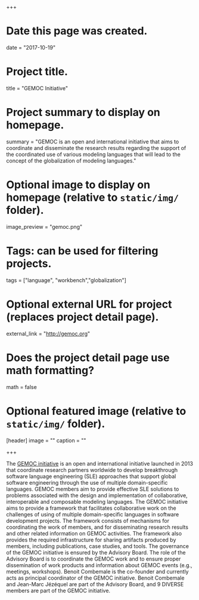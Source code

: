 +++
# Date this page was created.
date = "2017-10-19"

# Project title.
title = "GEMOC Initiative"

# Project summary to display on homepage.
summary = "GEMOC is an open and international initiative that aims to coordinate and disseminate the research results regarding the support of the coordinated use of various modeling languages that will lead to the concept of the globalization of modeling languages."

# Optional image to display on homepage (relative to `static/img/` folder).
image_preview = "gemoc.png"

# Tags: can be used for filtering projects.
tags = ["language", "workbench","globalization"]

# Optional external URL for project (replaces project detail page).
external_link = "http://gemoc.org"

# Does the project detail page use math formatting?
math = false

# Optional featured image (relative to `static/img/` folder).
[header]
image = ""
caption = ""

+++

The [GEMOC initiative](http://www.gemoc.org) is an open and international initiative launched in 2013 that coordinate research partners worldwide to develop breakthrough software language engineering (SLE) approaches that support global software engineering through the use of multiple domain-specific languages. GEMOC members aim to provide effective SLE solutions to problems associated with the design and implementation of collaborative, interoperable and composable modeling languages.
The GEMOC initiative aims to provide a framework that facilitates collaborative work on the challenges of using of multiple domain-specific languages in software development projects. The framework consists of mechanisms for coordinating the work of members, and for disseminating research results and other
related information on GEMOC activities. The framework also provides the required infrastructure for sharing artifacts produced by members, including publications, case studies, and tools.
The governance of the GEMOC initiative is ensured by the Advisory Board. The role of the Advisory Board is to coordinate the GEMOC work and to ensure proper dissemination of work products and information about GEMOC events (e.g., meetings, workshops).
Benoit Combemale is the co-founder and currently acts as principal coordinator of the GEMOC initiative. Benoit Combemale and Jean-Marc Jézéquel are part of the Advisory Board, and 9 DIVERSE members are part of the GEMOC initiative.